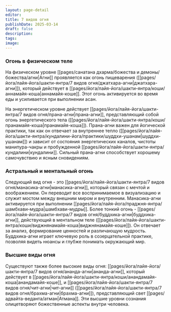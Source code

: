 ```yaml
---
layout: page-detail
editor: 
title: 7 видов огня
publishDate: 2025-03-14
draft: false
description: 
tags: 
image:
---
```

### Огонь в физическом теле

На физическом уровне [[pages/санатана дхарма/божества и демоны/божества/агни|Агни]] проявляется как огонь пищеварения ([[pages/йога/лайя-йога/шакти-янтра/7 видов огня/джатхара-агни|джатхара-агни]]), который действует в [[pages/йога/лайя-йога/шакти-янтра/коши/аннамайя-коша|аннамайя-коше]]. Этот огонь активируется во время еды и усиливается при выполнении асан.

На энергетическом уровне действует [[pages/йога/лайя-йога/шакти-янтра/7 видов огня/прана-агни|прана-агни]], представляющий собой огонь энергетического тела ([[pages/йога/лайя-йога/шакти-янтра/коши/пранамайя-коша|пранамайя-коша]]). Прана-агни важен для йогической практики, так как он отвечает за внутреннее тепло ([[pages/йога/лайя-йога/шакти-янтра/кундалини-йога/практики/шуддхи-ушанам|шуддхи-ушанам]]) и зависит от состояния энергетических каналов, чистоты манипура-чакры и пробужденной [[pages/йога/лайя-йога/шакти-янтра/кундалини|кундалини]]. Сильный прана-агни способствует хорошему самочувствию и ясным сновидениям.

### Астральный и ментальный огонь

Следующий вид огня - это [[pages/йога/лайя-йога/шакти-янтра/7 видов огня/манасика-агни|манасика-агни]], который связан с мечтой и воображением. Он переводит все воспринимаемое в визуализацию и служит мостом между внешним миром и внутренним. Манасика-агни активируется при выполнении [[pages/йога/лайя-йога/праджня-янтра/шамбхави-мудра|шамбхави-мудры]].
Более тонкий огонь - [[pages/йога/лайя-йога/шакти-янтра/7 видов огня/буддхика-агни|буддхика-агни]], действующий в ментальном теле ([[pages/йога/лайя-йога/шакти-янтра/коши/виджнянамайя-коша|виджнянамайя-коше]]). Он отвечает за анализ, формирование ценностей и различающую мудрость. Буддхика-агни играет ключевую роль в созерцательной практике, позволяя видеть нюансы и глубже понимать окружающий мир.

### Высшие виды огня

Существуют также более высокие виды огня: [[pages/йога/лайя-йога/шакти-янтра/7 видов огня/ананда-агни|ананда-агни]], который действует в [[pages/йога/лайя-йога/шакти-янтра/коши/анандамайя-коша|анандамайя-коше]], и [[pages/йога/лайя-йога/шакти-янтра/7 видов огня/чит-агни|чит-агни]] ([[pages/йога/лайя-йога/шакти-янтра/7 видов огня/брахма-агни|брахма-агни]]), представляющий свет [[pages/адвайта-веданта/атман|Атмана]]. Эти высшие уровни сознания олицетворяют божественные аспекты внутри человека.